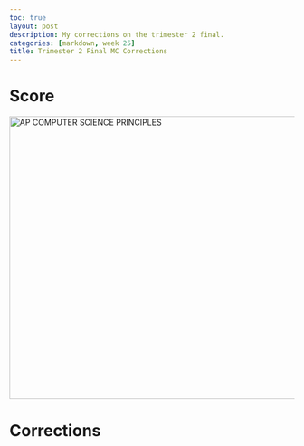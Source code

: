 ```yaml
---
toc: true
layout: post
description: My corrections on the trimester 2 final. 
categories: [markdown, week 25]
title: Trimester 2 Final MC Corrections
--- 
```

# Score  
<img src="{{site.baseurl}}/images/up.png" alt="AP COMPUTER SCIENCE PRINCIPLES" width="900" height="500"> 

# Corrections 